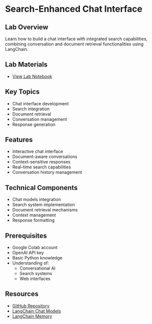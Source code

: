 # Search-Enhanced Chat Interface

## Lab Overview
Learn how to build a chat interface with integrated search capabilities, combining conversation and document retrieval functionalities using LangChain.

## Lab Materials
- [View Lab Notebook](https://github.com/aimug-org/austin_langchain/blob/main/labs/LangChain_101/101-3-search-chat.ipynb)

## Key Topics
- Chat interface development
- Search integration
- Document retrieval
- Conversation management
- Response generation

## Features
- Interactive chat interface
- Document-aware conversations
- Context-sensitive responses
- Real-time search capabilities
- Conversation history management

## Technical Components
- Chat models integration
- Search system implementation
- Document retrieval mechanisms
- Context management
- Response formatting

## Prerequisites
- Google Colab account
- OpenAI API key
- Basic Python knowledge
- Understanding of:
  - Conversational AI
  - Search systems
  - Web interfaces

## Resources
- [GitHub Repository](https://github.com/aimug-org/austin_langchain)
- [LangChain Chat Models](https://python.langchain.com/docs/modules/model_io/models/chat/)
- [LangChain Memory](https://python.langchain.com/docs/modules/memory/)
